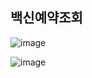 ## 백신예약조회




![image](https://user-images.githubusercontent.com/102014376/201839428-715ec7ba-dc3d-418f-a9bb-87b06bb7af7e.png)


![image](https://user-images.githubusercontent.com/102014376/201839477-eeae7a91-522c-49cd-9785-77fcce285dd7.png)
